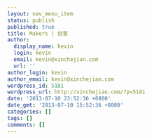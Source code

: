 ```yaml
---
layout: nav_menu_item
status: publish
published: true
title: Makers | 创客
author:
  display_name: kevin
  login: kevin
  email: kevin@xinchejian.com
  url: ''
author_login: kevin
author_email: kevin@xinchejian.com
wordpress_id: 5181
wordpress_url: http://xinchejian.com/?p=5181
date: '2013-07-10 23:52:36 +0800'
date_gmt: '2013-07-10 15:52:36 +0800'
categories: []
tags: []
comments: []
---
```


